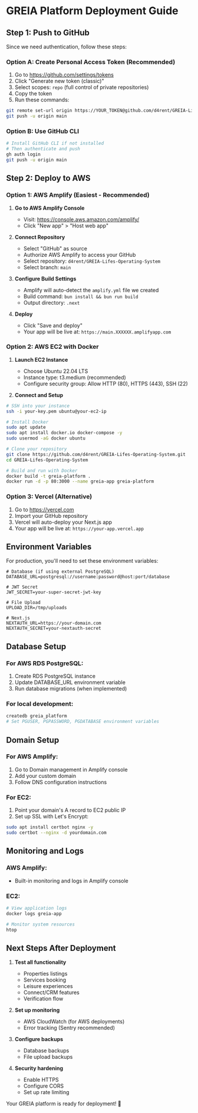 # GREIA Platform Deployment Guide

## Step 1: Push to GitHub

Since we need authentication, follow these steps:

### Option A: Create Personal Access Token (Recommended)
1. Go to https://github.com/settings/tokens
2. Click "Generate new token (classic)"
3. Select scopes: `repo` (full control of private repositories)
4. Copy the token
5. Run these commands:

```bash
git remote set-url origin https://YOUR_TOKEN@github.com/d4rent/GREIA-Lifes-Operating-System.git
git push -u origin main
```

### Option B: Use GitHub CLI
```bash
# Install GitHub CLI if not installed
# Then authenticate and push
gh auth login
git push -u origin main
```

## Step 2: Deploy to AWS

### Option 1: AWS Amplify (Easiest - Recommended)

1. **Go to AWS Amplify Console**
   - Visit: https://console.aws.amazon.com/amplify/
   - Click "New app" > "Host web app"

2. **Connect Repository**
   - Select "GitHub" as source
   - Authorize AWS Amplify to access your GitHub
   - Select repository: `d4rent/GREIA-Lifes-Operating-System`
   - Select branch: `main`

3. **Configure Build Settings**
   - Amplify will auto-detect the `amplify.yml` file we created
   - Build command: `bun install && bun run build`
   - Output directory: `.next`

4. **Deploy**
   - Click "Save and deploy"
   - Your app will be live at: `https://main.XXXXXX.amplifyapp.com`

### Option 2: AWS EC2 with Docker

1. **Launch EC2 Instance**
   - Choose Ubuntu 22.04 LTS
   - Instance type: t3.medium (recommended)
   - Configure security group: Allow HTTP (80), HTTPS (443), SSH (22)

2. **Connect and Setup**
```bash
# SSH into your instance
ssh -i your-key.pem ubuntu@your-ec2-ip

# Install Docker
sudo apt update
sudo apt install docker.io docker-compose -y
sudo usermod -aG docker ubuntu

# Clone your repository
git clone https://github.com/d4rent/GREIA-Lifes-Operating-System.git
cd GREIA-Lifes-Operating-System

# Build and run with Docker
docker build -t greia-platform .
docker run -d -p 80:3000 --name greia-app greia-platform
```

### Option 3: Vercel (Alternative)

1. Go to https://vercel.com
2. Import your GitHub repository
3. Vercel will auto-deploy your Next.js app
4. Your app will be live at: `https://your-app.vercel.app`

## Environment Variables

For production, you'll need to set these environment variables:

```env
# Database (if using external PostgreSQL)
DATABASE_URL=postgresql://username:password@host:port/database

# JWT Secret
JWT_SECRET=your-super-secret-jwt-key

# File Upload
UPLOAD_DIR=/tmp/uploads

# Next.js
NEXTAUTH_URL=https://your-domain.com
NEXTAUTH_SECRET=your-nextauth-secret
```

## Database Setup

### For AWS RDS PostgreSQL:
1. Create RDS PostgreSQL instance
2. Update DATABASE_URL environment variable
3. Run database migrations (when implemented)

### For local development:
```bash
createdb greia_platform
# Set PGUSER, PGPASSWORD, PGDATABASE environment variables
```

## Domain Setup

### For AWS Amplify:
1. Go to Domain management in Amplify console
2. Add your custom domain
3. Follow DNS configuration instructions

### For EC2:
1. Point your domain's A record to EC2 public IP
2. Set up SSL with Let's Encrypt:
```bash
sudo apt install certbot nginx -y
sudo certbot --nginx -d yourdomain.com
```

## Monitoring and Logs

### AWS Amplify:
- Built-in monitoring and logs in Amplify console

### EC2:
```bash
# View application logs
docker logs greia-app

# Monitor system resources
htop
```

## Next Steps After Deployment

1. **Test all functionality**
   - Properties listings
   - Services booking
   - Leisure experiences
   - Connect/CRM features
   - Verification flow

2. **Set up monitoring**
   - AWS CloudWatch (for AWS deployments)
   - Error tracking (Sentry recommended)

3. **Configure backups**
   - Database backups
   - File upload backups

4. **Security hardening**
   - Enable HTTPS
   - Configure CORS
   - Set up rate limiting

Your GREIA platform is ready for deployment! 🚀
